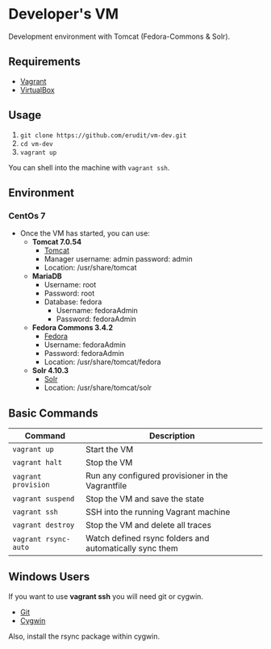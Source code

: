 # Developer's VM

Development environment with Tomcat (Fedora-Commons & Solr).

## Requirements

* [Vagrant](https://www.vagrantup.com/)
* [VirtualBox](https://www.virtualbox.org/)

## Usage

1. `git clone https://github.com/erudit/vm-dev.git`
2. `cd vm-dev`
3. `vagrant up`

You can shell into the machine with `vagrant ssh`.

## Environment

### CentOs 7

* Once the VM has started, you can use:
  * **Tomcat 7.0.54**
    * [Tomcat](http://192.168.10.150:8080/)
    * Manager username: admin password: admin
    * Location: /usr/share/tomcat
  * **MariaDB**
    * Username: root
    * Password: root
    * Database: fedora
      * Username: fedoraAdmin
      * Password: fedoraAdmin
  * **Fedora Commons 3.4.2**
    * [Fedora](http://192.168.10.150:8080/fedora)
    * Username: fedoraAdmin
    * Password: fedoraAdmin
    * Location: /usr/share/tomcat/fedora
  * **Solr 4.10.3**
    * [Solr](http://192.168.10.150:8080/solr)
    * Location: /usr/share/tomcat/solr

## Basic Commands

| Command              | Description                                             |
|----------------------|---------------------------------------------------------|
| `vagrant up`         | Start the VM                                            |
| `vagrant halt`       | Stop the VM                                             |
| `vagrant provision`  | Run any configured provisioner in the Vagrantfile       |
| `vagrant suspend`    | Stop the VM and save the state                          |
| `vagrant ssh`        | SSH into the running Vagrant machine                    |
| `vagrant destroy`    | Stop the VM and delete all traces                       |
| `vagrant rsync-auto` | Watch defined rsync folders and automatically sync them |


## Windows Users

If you want to use **vagrant ssh** you will need git or cygwin.

  * [Git](https://git-scm.com/downloads)
  * [Cygwin](https://cygwin.com/install.html)

Also, install the rsync package within cygwin.
